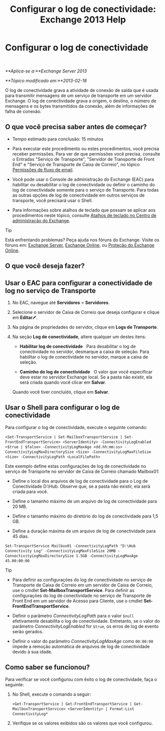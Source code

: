 ﻿---
title: 'Configurar o log de conectividade: Exchange 2013 Help'
TOCTitle: Configurar o log de conectividade
ms:assetid: 24e46a79-33ea-44e9-b03c-549db1c86a6f
ms:mtpsurl: https://technet.microsoft.com/pt-br/library/Aa996827(v=EXCHG.150)
ms:contentKeyID: 50485152
ms.date: 05/22/2018
mtps_version: v=EXCHG.150
ms.translationtype: MT
---

# Configurar o log de conectividade

 

_**Aplica-se a:**Exchange Server 2013_

_**Tópico modificado em:**2013-02-18_

O log de conectividade grava a atividade de conexão de saída que é usada para transmitir mensagens de um serviço de transporte em um servidor Exchange. O log de conectividade grava a origem, o destino, o número de mensagens e os bytes transmitidos da conexão, além de informações de falha de conexão.

## O que você precisa saber antes de começar?

  - Tempo estimado para conclusão: 15 minutos

  - Para executar este procedimento ou estes procedimentos, você precisa receber permissões. Para ver de que permissões você precisa, consulte o Entradas "Serviço de Transporte", "Servidor de Transporte de Front End" e "Serviço de Transporte de Caixa de Correio", no tópico [Permissões de fluxo de email](mail-flow-permissions-exchange-2013-help.md).

  - Você pode usar o Console de administração do Exchange (EAC) para habilitar ou desabilitar o log de conectividade ou definir o caminho do log de conectividade somente para o serviço de Transporte. Para todas as outras opções de log de conectividade em outros serviços de transporte, você precisará usar o Shell.

  - Para informações sobre atalhos de teclado que possam se aplicar aos procedimentos neste tópico, consulte [Atalhos de teclado no Centro de administração do Exchange](keyboard-shortcuts-in-the-exchange-admin-center-exchange-online-protection-help.md).


> [!TIP]
> Está enfrentando problemas? Peça ajuda nos fóruns do Exchange. Visite os fóruns em: <A href="https://go.microsoft.com/fwlink/p/?linkid=60612">Exchange Server</A>, <A href="https://go.microsoft.com/fwlink/p/?linkid=267542">Exchange Online</A>, ou <A href="https://go.microsoft.com/fwlink/p/?linkid=285351">Proteção do Exchange Online</A>.



## O que você deseja fazer?

## Usar o EAC para configurar a conectividade de log no serviço de Transporte

1.  No EAC, navegue até **Servidores** \> **Servidores**.

2.  Selecione o servidor de Caixa de Correio que deseja configurar e clique em **Editar**![Ícone de edição](images/JJ218640.6f53ccb2-1f13-4c02-bea0-30690e6ea71d(EXCHG.150).gif "Ícone de edição").

3.  Na página de propriedades do servidor, clique em **Logs de Transporte**.

4.  Na seção **Log de conectividade**, altere qualquer um destes itens:
    
      - **Habilitar log de conectividade**   Para desabilitar o log de conectividade no servidor, desmarque a caixa de seleção. Para habilitar o log de conectividade no servidor, marque a caixa de seleção.
    
      - **Caminho do log de conectividade**   O valor que você especificar deve estar no servidor Exchange local. Se a pasta não existir, ela será criada quando você clicar em **Salvar**.
    
    Quando você tiver concluído, clique em **Salvar**.

## Usar o Shell para configurar o log de conectividade

Para configurar o log de conectividade, execute o seguinte comando:

    <Set-TransportService | Set-MailboxTransportService | Set-FrontEndTransportService> <ServerIdentity> -ConnectivityLogEnabled <$true | $false> -ConnectivityLogMaxAge <dd.hh:mm:ss> -ConnectivityLogMaxDirectorySize <Size> -ConnectivityLogMaxFileSize <Size> -ConnectivityLogPath <LocalFilePath>

Este exemplo define estas configurações de log de conectividade no serviço de Transporte no servidor de Caixa de Correio chamado Mailbox01:

  -  Define o local dos arquivos de log de conectividade para o Log de Conectividade D:\\Hub. Observe que, se a pasta não existir, ela será criada para você.

  -  Define o tamanho máximo de um arquivo de log de conectividade para 20 MB.

  -  Define o tamanho máximo do diretório do log de conectividade para 1,5 GB.

  -  Define a duração máxima de um arquivo de log de conectividade para 45 dias.

<!-- end list -->

    Set-TransportService Mailbox01 -ConnectivityLogPath "D:\Hub Connectivity Log" -ConnectivityLogMaxFileSize 20MB -ConnectivityLogMaxDirectorySize 1.5GB -ConnectivityLogMaxAge 45.00:00:00


> [!TIP]
> <UL>
> <LI>
> <P>Para definir as configurações do log de conectividade no serviço de Transporte de Caixa de Correio em um servidor de Caixa de Correio, use o cmdlet <STRONG>Set-MailboxTransportService</STRONG>. Para definir as configurações do log de conectividade no serviço de Transporte de Front End em um servidor de Acesso para Cliente, use o cmdlet <STRONG>Set-FrontEndTransportService</STRONG>.</P>
> <LI>
> <P>Definir o parâmetro <EM>ConnectivityLogPath</EM> para o valor <CODE>$null</CODE> efetivamente desabilita o log de conectividade. Entretanto, se o valor do parâmetro <EM>ConnectivityLogEnabled</EM> for <CODE>$true</CODE>, os erros de log de evento serão gerados.</P>
> <LI>
> <P>Definir o valor do parâmetro <EM>ConnectivityLogMaxAge</EM> como <CODE>00:00:00</CODE> impede a remoção automática de arquivos de log de conectividade devido à sua idade.</P></LI></UL>



## Como saber se funcionou?

Para verificar se você configurou com êxito o log de conectividade, faça o seguinte:

1.  No Shell, execute o comando a seguir:
    
        <Get-TransportService | Get-FrontEndTransportService | Get-MailboxTransportService> <ServerIdentity> | Format-List ConnectivityLog*

2.  Verifique se os valores exibidos são os valores que você configurou.

